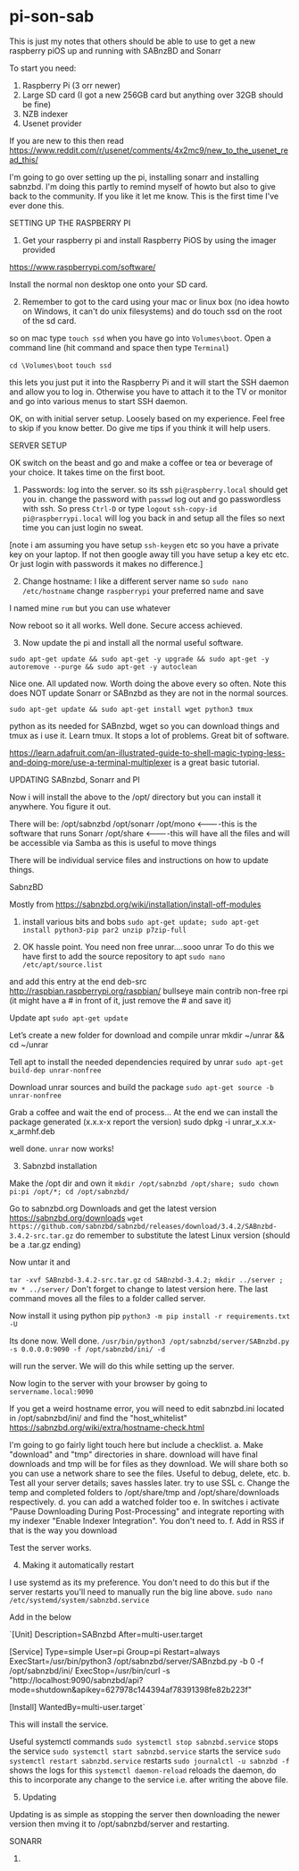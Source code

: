 # pi-son-sab

This is just my notes that others should be able to use to get a new raspberry piOS up and running with SABnzBD and Sonarr

To start you need:
1. Raspberry Pi (3 orr newer)
2. Large SD card (I got a new 256GB card but anything over 32GB should be fine)
3. NZB indexer 
4. Usenet provider

If you are new to this then read 
https://www.reddit.com/r/usenet/comments/4x2mc9/new_to_the_usenet_read_this/

I'm going to go over setting up the pi, installing sonarr and installing sabnzbd. I'm doing this partly to remind myself of howto but also to give back to the community. If you like it let me know. This is the first time I've ever done this.

SETTING UP THE RASPBERRY PI

1. Get your raspberry pi and install Raspberry PiOS by using the imager provided

https://www.raspberrypi.com/software/

Install the normal non desktop one onto your SD card.

2. Remember to got to the card using your mac or linux box (no idea howto on Windows, it can't do unix filesystems) and do touch ssd on the root of the sd card.

so on mac type `touch ssd` when you have go into `Volumes\boot`. Open a command line (hit command and space then type `Terminal`)

`cd \Volumes\boot`
`touch ssd`

this lets you just put it into the Raspberry Pi and it will start the SSH daemon and allow you to log in. Otherwise you have to attach it to the TV or monitor and go into various menus to start SSH daemon.

OK, on with initial server setup. Loosely based on my experience. Feel free to skip if you know better. Do give me tips if you think it will help users.

SERVER SETUP

OK switch on the beast and go and make a coffee or tea or beverage of your choice. It takes time on the first boot. 

1. Passwords: 
log into the server. so its ssh `pi@raspberry.local` should get you in. 
change the password with `passwd`
log out and go passwordless with ssh. So press `Ctrl-D` or type `logout`
`ssh-copy-id pi@raspberrypi.local` will log you back in and setup all the files so next time you can just login no sweat.

[note i am assuming you have setup `ssh-keygen` etc so you have a private key on your laptop. If not then google away till you have setup a key etc etc. Or just login with passwords it makes no difference.]

2. Change hostname: 
I like a different server name so 
`sudo nano /etc/hostname`
change `raspberrypi` your preferred name and save

I named mine `rum` but you can use whatever

Now reboot so it all works. Well done. Secure access achieved.

3. Now update the pi and install all the normal useful software.

`sudo apt-get update && sudo apt-get -y upgrade && sudo apt-get -y autoremove --purge && sudo apt-get -y autoclean`

Nice one. All updated now. Worth doing the above every so often. Note this does NOT update Sonarr or SABnzbd as they are not in the normal sources.

`sudo apt-get update && sudo apt-get install wget python3 tmux `

python as its needed for SABnzbd, wget so you can download things and tmux as i use it. Learn tmux. It stops a lot of problems. Great bit of software.

https://learn.adafruit.com/an-illustrated-guide-to-shell-magic-typing-less-and-doing-more/use-a-terminal-multiplexer is a great basic tutorial.

UPDATING SABnzbd, Sonarr and PI

Now i will install the above to the /opt/ directory but you can install it anywhere. You figure it out. 

There will be:
/opt/sabnzbd
/opt/sonarr
/opt/mono <----this is the software that runs Sonarr
/opt/share <----this will have all the files and will be accessible via Samba as this is useful to move things

There will be individual service files and instructions on how to update things.

SabnzBD

Mostly from 
https://sabnzbd.org/wiki/installation/install-off-modules


1. install various bits and bobs
`sudo apt-get update; sudo apt-get install python3-pip par2 unzip p7zip-full`

2. OK hassle point. You need non free unrar....sooo
unrar
To do this we have first to add the source repository to apt
`sudo nano /etc/apt/source.list`

and add this entry at the end
deb-src http://raspbian.raspberrypi.org/raspbian/ bullseye main contrib non-free rpi
(it might have a # in front of it, just remove the # and save it)

Update apt
`sudo apt-get update`

Let’s create a new folder for download and compile unrar
mkdir ~/unrar && cd ~/unrar

Tell apt to install the needed dependencies required by unrar
`sudo apt-get build-dep unrar-nonfree`

Download unrar sources and build the package
`sudo apt-get source -b unrar-nonfree`

Grab a coffee and wait the end of process… At the end we can install the package generated (x.x.x-x report the version)
sudo dpkg -i unrar_x.x.x-x_armhf.deb

well done. `unrar` now works! 

3. Sabnzbd installation

Make the /opt dir and own it
`mkdir /opt/sabnzbd /opt/share; sudo chown pi:pi /opt/*; cd /opt/sabnzbd/`

Go to sabnzbd.org Downloads and get the latest version
https://sabnzbd.org/downloads
`wget https://github.com/sabnzbd/sabnzbd/releases/download/3.4.2/SABnzbd-3.4.2-src.tar.gz`
do remember to substitute the latest Linux version (should be a .tar.gz ending)

Now untar it and 

`tar -xvf SABnzbd-3.4.2-src.tar.gz`
`cd SABnzbd-3.4.2; mkdir ../server ; mv * ../server/` 
Don't forget to change to latest version here. The last command moves all the files to a folder called server. 

Now install it using python pip
`python3 -m pip install -r requirements.txt -U`

Its done now. Well done.
`/usr/bin/python3 /opt/sabnzbd/server/SABnzbd.py -s 0.0.0.0:9090 -f /opt/sabnzbd/ini/ -d` 

will run the server. We will do this while setting up the server.

Now login to the server with your browser by going to 
`servername.local:9090`

If you get a weird hostname error, you will need to edit sabnzbd.ini located in /opt/sabnzbd/ini/ and find the "host_whitelist"
https://sabnzbd.org/wiki/extra/hostname-check.html

I'm going to go fairly light touch here but include a checklist.
a. Make "download" and "tmp" directories in share. download will have final downloads and tmp will be for files as they download. We will share both so you can use a network share to see the files. Useful to debug, delete, etc.
b. Test all your server details; saves hassles later. try to use SSL
c. Change the temp and completed folders to /opt/share/tmp and /opt/share/downloads respectively. 
d. you can add a watched folder too
e. In switches i activate "Pause Downloading During Post-Processing" and integrate reporting with my indexer "Enable Indexer Integration". You don't need to.
f. Add in RSS if that is the way you download

Test the server works.

4. Making it automatically restart

I use systemd as its my preference. You don't need to do this but if the server restarts you'll need to manually run the big line above.
`sudo nano /etc/systemd/system/sabnzbd.service`

Add in the below

`[Unit]
Description=SABnzbd
After=multi-user.target

[Service]
Type=simple
User=pi
Group=pi
Restart=always
ExecStart=/usr/bin/python3 /opt/sabnzbd/server/SABnzbd.py -b 0 -f /opt/sabnzbd/ini/
ExecStop=/usr/bin/curl -s "http://localhost:9090/sabnzbd/api?mode=shutdown&apikey=627978c144394af78391398fe82b223f"

[Install]
WantedBy=multi-user.target`

This will install the service. 

Useful systemctl commands
`sudo systemctl stop sabnzbd.service` stops the service
`sudo systemctl start sabnzbd.service` starts the service
`sudo systemctl restart sabnzbd.service` restarts
`sudo journalctl -u sabnzbd -f` shows the logs for this 
`systemctl daemon-reload` reloads the daemon, do this to incorporate any change to the service i.e. after writing the above file.


5. Updating

Updating is as simple as stopping the server then downloading the newer version then mving it to /opt/sabnzbd/server and restarting. 


SONARR

1. 
